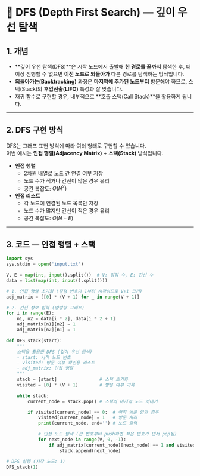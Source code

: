 # 📌 DFS (Depth First Search) — 깊이 우선 탐색

## 1. 개념

- **깊이 우선 탐색(DFS)**은 시작 노드에서 출발해 **한 경로를 끝까지** 탐색한 후, 더 이상 진행할 수 없으면 **이전 노드로 되돌아가** 다른 경로를 탐색하는 방식입니다.
- **되돌아가는(Backtracking)** 과정은 **마지막에 추가된 노드부터** 방문해야 하므로, 스택(Stack)의 **후입선출(LIFO)** 특성과 잘 맞습니다.
- 재귀 함수로 구현할 경우, 내부적으로 **호출 스택(Call Stack)**을 활용하게 됩니다.

---

## 2. DFS 구현 방식

DFS는 그래프 표현 방식에 따라 여러 형태로 구현할 수 있습니다.  
이번 예시는 **인접 행렬(Adjacency Matrix)** + **스택(Stack)** 방식입니다.

- **인접 행렬**
  - 2차원 배열로 노드 간 연결 여부 저장
  - 노드 수가 적거나 간선이 많은 경우 유리
  - 공간 복잡도: $O(N^2)$
- **인접 리스트**
  - 각 노드에 연결된 노드 목록만 저장
  - 노드 수가 많지만 간선이 적은 경우 유리
  - 공간 복잡도: $O(N + E)$

---

## 3. 코드 — 인접 행렬 + 스택

```python
import sys
sys.stdin = open('input.txt')

V, E = map(int, input().split())  # V: 정점 수, E: 간선 수
data = list(map(int, input().split()))

# 1. 인접 행렬 초기화 (정점 번호가 1부터 시작하므로 V+1 크기)
adj_matrix = [[0] * (V + 1) for _ in range(V + 1)]

# 2. 간선 정보 입력 (양방향 그래프)
for i in range(E):
    n1, n2 = data[i * 2], data[i * 2 + 1]
    adj_matrix[n1][n2] = 1
    adj_matrix[n2][n1] = 1

def DFS_stack(start):
    """
    스택을 활용한 DFS (깊이 우선 탐색)
    - start: 시작 노드 번호
    - visited: 방문 여부 확인용 리스트
    - adj_matrix: 인접 행렬
    """
    stack = [start]                # 스택 초기화
    visited = [0] * (V + 1)        # 방문 여부 기록

    while stack:
        current_node = stack.pop() # 스택의 마지막 노드 꺼내기

        if visited[current_node] == 0:  # 아직 방문 안한 경우
            visited[current_node] = 1   # 방문 처리
            print(current_node, end='') # 노드 출력

            # 인접 노드 탐색 (큰 번호부터 push하면 작은 번호가 먼저 pop됨)
            for next_node in range(V, 0, -1):
                if adj_matrix[current_node][next_node] == 1 and visited[next_node] == 0:
                    stack.append(next_node)

# DFS 실행 (시작 노드: 1)
DFS_stack(1)
